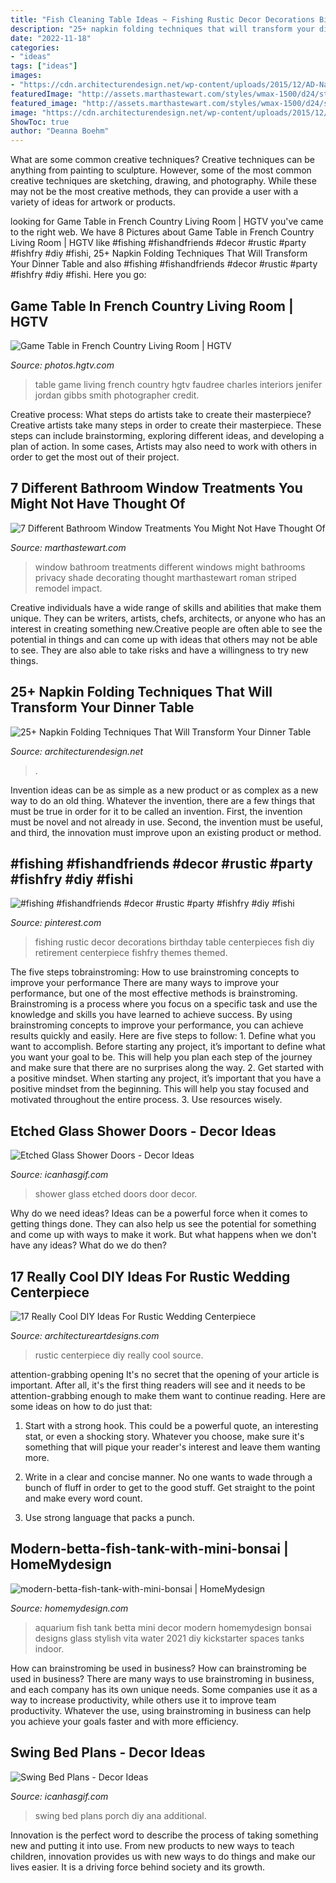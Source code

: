```yaml
---
title: "Fish Cleaning Table Ideas ~ Fishing Rustic Decor Decorations Birthday Table Centerpieces Fish Diy Retirement Centerpiece Fishfry Themes Themed"
description: "25+ napkin folding techniques that will transform your dinner table"
date: "2022-11-18"
categories:
- "ideas"
tags: ["ideas"]
images:
- "https://cdn.architecturendesign.net/wp-content/uploads/2015/12/AD-Napkin-Folding-Techniques-That-Will-Transform-Your-Dinner-Table-16.jpg"
featuredImage: "http://assets.marthastewart.com/styles/wmax-1500/d24/striped-roman-shade-1027/striped-roman-shade-1027.jpg?itok=OKkOVylv"
featured_image: "http://assets.marthastewart.com/styles/wmax-1500/d24/striped-roman-shade-1027/striped-roman-shade-1027.jpg?itok=OKkOVylv"
image: "https://cdn.architecturendesign.net/wp-content/uploads/2015/12/AD-Napkin-Folding-Techniques-That-Will-Transform-Your-Dinner-Table-16.jpg"
ShowToc: true
author: "Deanna Boehm"
---
```



What are some common creative techniques?
Creative techniques can be anything from painting to sculpture. However, some of the most common creative techniques are sketching, drawing, and photography. While these may not be the most creative methods, they can provide a user with a variety of ideas for artwork or products.

	

		
looking for Game Table in French Country Living Room | HGTV you've came to the right web. We have 8 Pictures about Game Table in French Country Living Room | HGTV like #fishing #fishandfriends #decor #rustic #party #fishfry #diy #fishi, 25+ Napkin Folding Techniques That Will Transform Your Dinner Table and also #fishing #fishandfriends #decor #rustic #party #fishfry #diy #fishi. Here you go:
		
    
## Game Table In French Country Living Room | HGTV

<img loading=lazy src="https://hgtvhome.sndimg.com/content/dam/images/hgtv/fullset/2013/4/19/2/ci_charles-faudree-interiors_pg_148_game-table-chairs_v.jpg.rend.hgtvcom.966.1288.suffix/1400978365410.jpeg" onerror="this.onerror=null;this.src='https://tse3.mm.bing.net/th?id=OIP.T9R8OdT3eW1R37FxnEvfzgHaJ4&amp;pid=15.1';" alt="Game Table in French Country Living Room | HGTV">

_Source: photos.hgtv.com_

>table game living french country hgtv faudree charles interiors jenifer jordan gibbs smith photographer credit. 

	

Creative process: What steps do artists take to create their masterpiece?
Creative artists take many steps in order to create their masterpiece. These steps can include brainstorming, exploring different ideas, and developing a plan of action. In some cases, Artists may also need to work with others in order to get the most out of their project.

    
## 7 Different Bathroom Window Treatments You Might Not Have Thought Of

<img loading=lazy src="http://assets.marthastewart.com/styles/wmax-1500/d24/striped-roman-shade-1027/striped-roman-shade-1027.jpg?itok=OKkOVylv" onerror="this.onerror=null;this.src='https://tse2.mm.bing.net/th?id=OIP.nkW-rc4-lXChZUMjGWb6xgHaKh&amp;pid=15.1';" alt="7 Different Bathroom Window Treatments You Might Not Have Thought Of">

_Source: marthastewart.com_

>window bathroom treatments different windows might bathrooms privacy shade decorating thought marthastewart roman striped remodel impact. 

	

Creative individuals have a wide range of skills and abilities that make them unique. They can be writers, artists, chefs, architects, or anyone who has an interest in creating something new.Creative people are often able to see the potential in things and can come up with ideas that others may not be able to see. They are also able to take risks and have a willingness to try new things.

    
## 25+ Napkin Folding Techniques That Will Transform Your Dinner Table

<img loading=lazy src="https://cdn.architecturendesign.net/wp-content/uploads/2015/12/AD-Napkin-Folding-Techniques-That-Will-Transform-Your-Dinner-Table-16.jpg" onerror="this.onerror=null;this.src='https://tse4.mm.bing.net/th?id=OIP.qDlC1GwZeEs7pe_kaEeYbQHaMl&amp;pid=15.1';" alt="25+ Napkin Folding Techniques That Will Transform Your Dinner Table">

_Source: architecturendesign.net_

>. 

	

Invention ideas can be as simple as a new product or as complex as a new way to do an old thing. Whatever the invention, there are a few things that must be true in order for it to be called an invention. First, the invention must be novel and not already in use. Second, the invention must be useful, and third, the innovation must improve upon an existing product or method.

    
## #fishing #fishandfriends #decor #rustic #party #fishfry #diy #fishi

<img loading=lazy src="https://i.pinimg.com/736x/56/69/be/5669be601bf4e0cd0232fdb1e956b1dd--decor-rustic-fishing.jpg" onerror="this.onerror=null;this.src='https://tse3.mm.bing.net/th?id=OIP.dOBWtt-QGw0adxqWE_QjOQHaJ3&amp;pid=15.1';" alt="#fishing #fishandfriends #decor #rustic #party #fishfry #diy #fishi">

_Source: pinterest.com_

>fishing rustic decor decorations birthday table centerpieces fish diy retirement centerpiece fishfry themes themed. 

	

The five steps tobrainstroming: How to use brainstroming concepts to improve your performance
There are many ways to improve your performance, but one of the most effective methods is brainstroming. Brainstroming is a process where you focus on a specific task and use the knowledge and skills you have learned to achieve success. By using brainstroming concepts to improve your performance, you can achieve results quickly and easily. Here are five steps to follow: 1. Define what you want to accomplish. Before starting any project, it’s important to define what you want your goal to be. This will help you plan each step of the journey and make sure that there are no surprises along the way. 2. Get started with a positive mindset. When starting any project, it’s important that you have a positive mindset from the beginning. This will help you stay focused and motivated throughout the entire process. 3. Use resources wisely.

    
## Etched Glass Shower Doors - Decor Ideas

<img loading=lazy src="https://www.icanhasgif.com/wp-content/uploads/2015/02/Etched-Glass-Shower-Doors.jpg" onerror="this.onerror=null;this.src='https://tse2.mm.bing.net/th?id=OIP.OErKtTm6M1ccGpcEHMSqpQHaKI&amp;pid=15.1';" alt="Etched Glass Shower Doors - Decor Ideas">

_Source: icanhasgif.com_

>shower glass etched doors door decor. 

	

Why do we need ideas?
Ideas can be a powerful force when it comes to getting things done. They can also help us see the potential for something and come up with ways to make it work. But what happens when we don't have any ideas? What do we do then?

    
## 17 Really Cool DIY Ideas For Rustic Wedding Centerpiece

<img loading=lazy src="https://www.architectureartdesigns.com/wp-content/uploads/2015/10/1243.jpg" onerror="this.onerror=null;this.src='https://tse3.mm.bing.net/th?id=OIP.E1PgdXsUDUNkX0H5kGEutwHaLH&amp;pid=15.1';" alt="17 Really Cool DIY Ideas For Rustic Wedding Centerpiece">

_Source: architectureartdesigns.com_

>rustic centerpiece diy really cool source. 

	

attention-grabbing opening
It's no secret that the opening of your article is important. After all, it's the first thing readers will see and it needs to be attention-grabbing enough to make them want to continue reading. Here are some ideas on how to do just that:
1. Start with a strong hook. This could be a powerful quote, an interesting stat, or even a shocking story. Whatever you choose, make sure it's something that will pique your reader's interest and leave them wanting more.

2. Write in a clear and concise manner. No one wants to wade through a bunch of fluff in order to get to the good stuff. Get straight to the point and make every word count.

3. Use strong language that packs a punch.

    
## Modern-betta-fish-tank-with-mini-bonsai | HomeMydesign

<img loading=lazy src="https://homemydesign.com/wp-content/uploads/2021/01/modern-betta-fish-tank-with-mini-bonsai.jpg" onerror="this.onerror=null;this.src='https://tse2.mm.bing.net/th?id=OIP.PprngyuPdsyG-pKAxBW5EAHaLF&amp;pid=15.1';" alt="modern-betta-fish-tank-with-mini-bonsai | HomeMydesign">

_Source: homemydesign.com_

>aquarium fish tank betta mini decor modern homemydesign bonsai designs glass stylish vita water 2021 diy kickstarter spaces tanks indoor. 

	

How can brainstroming be used in business?
How can brainstroming be used in business? There are many ways to use brainstroming in business, and each company has its own unique needs. Some companies use it as a way to increase productivity, while others use it to improve team productivity. Whatever the use, using brainstroming in business can help you achieve your goals faster and with more efficiency.

    
## Swing Bed Plans - Decor Ideas

<img loading=lazy src="https://www.icanhasgif.com/wp-content/uploads/2015/09/Swing-Bed-Plans.jpg" onerror="this.onerror=null;this.src='https://tse2.mm.bing.net/th?id=OIP.6mdKOj5Jjqk-e-F7azk8BgHaFj&amp;pid=15.1';" alt="Swing Bed Plans - Decor Ideas">

_Source: icanhasgif.com_

>swing bed plans porch diy ana additional. 

	

Innovation is the perfect word to describe the process of taking something new and putting it into use. From new products to new ways to teach children, innovation provides us with new ways to do things and make our lives easier. It is a driving force behind society and its growth.

